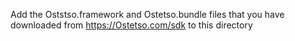 Add the Oststso.framework and Ostetso.bundle files that you have downloaded from https://Ostetso.com/sdk to this directory
